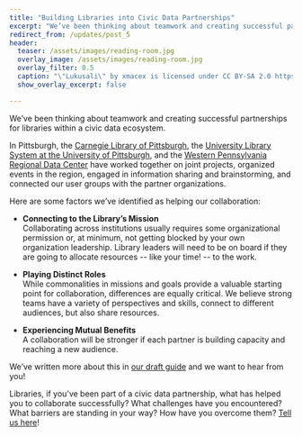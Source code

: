 ```yaml
---
title: "Building Libraries into Civic Data Partnerships"
excerpt: "We’ve been thinking about teamwork and creating successful partnerships for libraries within a civic data ecosystem."
redirect_from: /updates/post_5
header: 
  teaser: /assets/images/reading-room.jpg
  overlay_image: /assets/images/reading-room.jpg
  overlay_filter: 0.5
  caption: "\"Lukusali\" by xmacex is licensed under CC BY-SA 2.0 https://www.flickr.com/photos/77136818@N00/3117664192"
  show_overlay_excerpt: false

---
```




We’ve been thinking about teamwork and creating successful partnerships for libraries within a civic data ecosystem.  

In Pittsburgh, the [Carnegie Library of Pittsburgh](https://www.carnegielibrary.org/), the [University Library System at the University of Pittsburgh](https://www.library.pitt.edu/), and the [Western Pennsylvania Regional Data Center](http://wprdc.org) have worked together on joint projects, organized events in the region, engaged in information sharing and brainstorming, and connected our user groups with the partner organizations. 

Here are some factors we’ve identified as helping our collaboration:

* **Connecting to the Library’s Mission**  
Collaborating across institutions usually requires some organizational permission or, at minimum, not getting blocked by your own organization leadership. Library leaders will need to be on board if they are going to allocate resources -- like your time! -- to the work. 

* **Playing Distinct Roles**  
While commonalities in missions and goals provide a valuable starting point for collaboration, differences are equally critical. We believe strong teams have a variety of perspectives and skills, connect to different audiences, but also share resources. 

* **Experiencing Mutual Benefits**  
A collaboration will be stronger if each partner is building capacity and reaching a new audience.
 
We’ve written more about this in [our draft guide](https://civic-switchboard.gitbooks.io/guide/content/maintaining/building-libraries-into-civic-data-partnerships.html) and we want to hear from you!  

Libraries, if you’ve been part of a civic data partnership, what has helped you to collaborate successfully? What challenges have you encountered? What barriers are standing in your way? How have you overcome them? [Tell us here](https://docs.google.com/forms/d/e/1FAIpQLSde4uHhaLZ-QywiY97xg1D4FJu5KEGBIrZ68L4Q-76iFIZRPg/viewform)!
